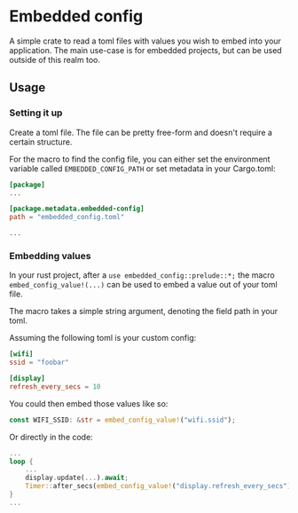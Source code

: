 # Embedded config

A simple crate to read a toml files with values you wish to embed into your
application. The main use-case is for embedded projects, but can be used outside
of this realm too.

## Usage

### Setting it up

Create a toml file. The file can be pretty free-form and doesn't require a 
certain structure.

For the macro to find the config file, you can either set the environment
variable called `EMBEDDED_CONFIG_PATH` or set metadata in your Cargo.toml:

```toml
[package]
...

[package.metadata.embedded-config]
path = "embedded_config.toml"

...
```

### Embedding values

In your rust project, after a `use embedded_config::prelude::*;` the macro
`embed_config_value!(...)` can be used to embed a value out of your toml file.

The macro takes a simple string argument, denoting the field path in your toml.

Assuming the following toml is your custom config:

```toml
[wifi]
ssid = "foobar"

[display]
refresh_every_secs = 10
```

You could then embed those values like so:

```rust
const WIFI_SSID: &str = embed_config_value!("wifi.ssid");
```

Or directly in the code:

```rust
...
loop {
    ...
    display.update(...).await;
    Timer::after_secs(embed_config_value!("display.refresh_every_secs")).await;
}
...
```